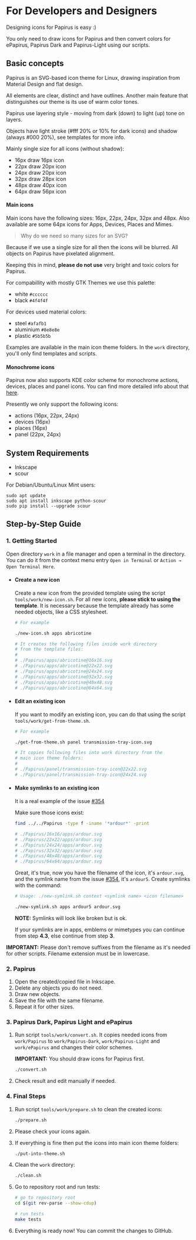 # For Developers and Designers

Designing icons for Papirus is easy :)

You only need to draw icons for Papirus and then convert colors for ePapirus, Papirus Dark and Papirus-Light using our scripts.

## Basic concepts

Papirus is an SVG-based icon theme for Linux, drawing inspiration from Material Design and flat design.

All elements are clear, distinct and have outlines. Another main feature that distinguishes our theme is its use of warm color tones.

Papirus use layering style - moving from dark (down) to light (up) tone on layers.

Objects have light stroke (#fff 20% or 10% for dark icons) and shadow (always #000 20%), see templates for more info.

Mainly single size for all icons (without shadow):

- 16px draw 16px icon
- 22px draw 20px icon
- 24px draw 20px icon
- 32px draw 28px icon
- 48px draw 40px icon
- 64px draw 56px icon

#### Main icons

Main icons have the following sizes: 16px, 22px, 24px, 32px and 48px. Also available are some 64px icons for Apps, Devices, Places and Mimes.

> Why do we need so many sizes for an SVG?

Because if we use a single size for all then the icons will be blurred. All objects on Papirus have pixelated alignment.

Keeping this in mind, **please do not use** very bright and toxic colors for Papirus.

For compabillity with mostly GTK Themes we use this palette:

- white `#cccccc`
- black `#4f4f4f`

For devices used material colors:

- steel `#afafb1`
- aluminium `#8e8e8e`
- plastic `#5b5b5b`

Examples are available in the main icon theme folders. In the `work` directory, you'll only find templates and scripts.

#### Monochrome icons

Papirus now also supports KDE color scheme for monochrome actions, devices, places and panel icons. You can find more detailed info about that [here](https://techbase.kde.org/Development/Tutorials/Plasma5/ThemeDetails#Colors).

Presently we only support the following icons:

- actions (16px, 22px, 24px)
- devices (16px)
- places (16px)
- panel (22px, 24px)

## System Requirements

- Inkscape
- scour

For Debian/Ubuntu/Linux Mint users:

```
sudo apt update
sudo apt install inkscape python-scour
sudo pip install --upgrade scour
```

## Step-by-Step Guide

### 1. Getting Started

Open directory `work` in a file manager and open a terminal in the directory. You can do it from the context menu entry `Open in Terminal` or `Action → Open Terminal Here`.

- #### Create a new icon

    Create a new icon from the provided template using the script `tools/work/new-icon.sh`. For all new icons, **please stick to using the template**. It is necessary because the template already has some needed objects, like a CSS stylesheet.

    ```sh
    # For example

    ./new-icon.sh apps abricotine

    # It creates the following files inside work directory
    # from the template files:
    #
    # ./Papirus/apps/abricotine@16x16.svg
    # ./Papirus/apps/abricotine@22x22.svg
    # ./Papirus/apps/abricotine@24x24.svg
    # ./Papirus/apps/abricotine@32x32.svg
    # ./Papirus/apps/abricotine@48x48.svg
    # ./Papirus/apps/abricotine@64x64.svg
    ```

- #### Edit an existing icon

    If you want to modify an existing icon, you can do that using the script `tools/work/get-from-theme.sh`.

    ```sh
    # For example

    ./get-from-theme.sh panel transmission-tray-icon.svg

    # It copies following files into work directory from the
    # main icon theme folders:
    #
    # ./Papirus/panel/transmission-tray-icon@22x22.svg
    # ./Papirus/panel/transmission-tray-icon@24x24.svg
    ```

- #### Make symlinks to an existing icon

    It is a real example of the issue [#354](https://github.com/PapirusDevelopmentTeam/papirus-icon-theme/issues/354)

    Make sure those icons exist:

    ```sh
    find ../../Papirus -type f -iname '*ardour*' -print

    # ./Papirus/16x16/apps/ardour.svg
    # ./Papirus/22x22/apps/ardour.svg
    # ./Papirus/24x24/apps/ardour.svg
    # ./Papirus/32x32/apps/ardour.svg
    # ./Papirus/48x48/apps/ardour.svg
    # ./Papirus/64x64/apps/ardour.svg
    ```

    Great, it's true, now you have the filename of the icon, it's `ardour.svg`, and the symlink name from the issue [#354](https://github.com/PapirusDevelopmentTeam/papirus-icon-theme/issues/354), it's `ardour5`. Create symlinks with the command:

    ```sh
    # Usage: ./new-symlink.sh context <symlink name> <icon filename>

    ./new-symlink.sh apps ardour5 ardour.svg
    ```

    **NOTE:** Symlinks will look like broken but is ok.

    If your symlinks are in apps, emblems or mimetypes you can continue from step **4.3**, else continue from step **3**.

**IMPORTANT:** Please don't remove suffixes from the filename as it's needed for other scripts. Filename extension must be in lowercase.

### 2. Papirus

1. Open the created/copied file in Inkscape.
2. Delete any objects you do not need.
3. Draw new objects.
4. Save the file with the same filename.
5. Repeat it for other sizes.

### 3. Papirus Dark, Papirus Light and ePapirus

1. Run script `tools/work/convert.sh`. It copies needed icons from `work/Papirus` to `work/Papirus-Dark`, `work/Papirus-Light` and `work/ePapirus` and changes their color schemes.

    **IMPORTANT:** You should draw icons for Papirus first.

    ```sh
    ./convert.sh
    ```

2. Check result and edit manually if needed.

### 4. Final Steps

1. Run script `tools/work/prepare.sh` to clean the created icons:

    ```sh
    ./prepare.sh
    ```

2. Please check your icons again.
3. If everything is fine then put the icons into main icon theme folders:

    ```sh
    ./put-into-theme.sh
    ```

4. Clean the `work` directory:

    ```sh
    ./clean.sh
    ```

5. Go to repository root and run tests:

    ```sh
    # go to repository root
    cd $(git rev-parse --show-cdup)

    # run tests
    make tests
    ```

6. Everything is ready now! You can commit the changes to GitHub.
